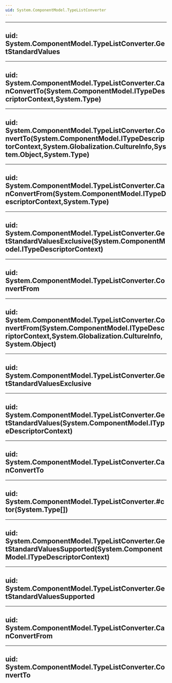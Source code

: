 ```yaml
---
uid: System.ComponentModel.TypeListConverter
---
```


---
uid: System.ComponentModel.TypeListConverter.GetStandardValues
---

---
uid: System.ComponentModel.TypeListConverter.CanConvertTo(System.ComponentModel.ITypeDescriptorContext,System.Type)
---

---
uid: System.ComponentModel.TypeListConverter.ConvertTo(System.ComponentModel.ITypeDescriptorContext,System.Globalization.CultureInfo,System.Object,System.Type)
---

---
uid: System.ComponentModel.TypeListConverter.CanConvertFrom(System.ComponentModel.ITypeDescriptorContext,System.Type)
---

---
uid: System.ComponentModel.TypeListConverter.GetStandardValuesExclusive(System.ComponentModel.ITypeDescriptorContext)
---

---
uid: System.ComponentModel.TypeListConverter.ConvertFrom
---

---
uid: System.ComponentModel.TypeListConverter.ConvertFrom(System.ComponentModel.ITypeDescriptorContext,System.Globalization.CultureInfo,System.Object)
---

---
uid: System.ComponentModel.TypeListConverter.GetStandardValuesExclusive
---

---
uid: System.ComponentModel.TypeListConverter.GetStandardValues(System.ComponentModel.ITypeDescriptorContext)
---

---
uid: System.ComponentModel.TypeListConverter.CanConvertTo
---

---
uid: System.ComponentModel.TypeListConverter.#ctor(System.Type[])
---

---
uid: System.ComponentModel.TypeListConverter.GetStandardValuesSupported(System.ComponentModel.ITypeDescriptorContext)
---

---
uid: System.ComponentModel.TypeListConverter.GetStandardValuesSupported
---

---
uid: System.ComponentModel.TypeListConverter.CanConvertFrom
---

---
uid: System.ComponentModel.TypeListConverter.ConvertTo
---
